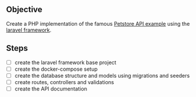 ## Objective

Create a PHP implementation of the famous [Petstore API example](https://petstore3.swagger.io/) using the [laravel framework](https://laravel.com/docs/8.x).

## Steps

- [ ] create the laravel framework base project
- [ ] create the docker-compose setup
- [ ] create the database structure and models using migrations and seeders
- [ ] create routes, controllers and validations
- [ ] create the API documentation